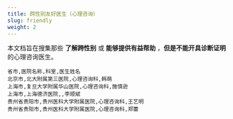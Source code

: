 ```yaml
---
title: 跨性别友好医生（心理咨询）
slug: friendly
weight: 2
---
```


本文档旨在搜集那些 **了解跨性别** 或 **能够提供有益帮助** ，**但是不能开具诊断证明** 的心理咨询医生。

<!-- 表格按拼音排序以便于目视筛选 -->

```csv
省市,医院名称,科室,医生姓名
北京市,北大附属第三医院,心理咨询科,韩萌
上海市,复旦大学附属华山医院,心理咨询科,施慎逊
上海市,上海德济医院,,李顺斌
贵州省贵阳市,贵州医科大学附属医院,心理咨询科,王艺明
贵州省贵阳市,贵州医科大学附属医院,心理咨询科,郑蕾
```
